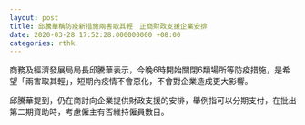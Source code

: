 ```yaml
---
layout: post
title: 邱騰華稱防疫新措施兩害取其輕　正商財政支援企業安排
date: 2020-03-28 17:52:28.000000000 +08:00
categories: rthk
---
```


商務及經濟發展局局長邱騰華表示，今晚6時開始關閉6類場所等防疫措施，是希望「兩害取其輕」，短期內疫情不會惡化，不會對企業造成更大影響。

邱騰華提到，仍在商討向企業提供財政支援的安排，舉例指可以分期支付，在批出第二期資助時，考慮僱主有否維持僱員數目。
